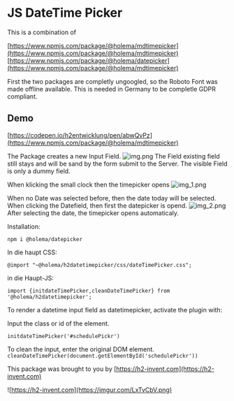 # JS DateTime Picker
This is a combination of

[https://www.npmjs.com/package/@holema/mdtimepicker](https://www.npmjs.com/package/@holema/mdtimepicker)
[https://www.npmjs.com/package/@holema/datepicker](https://www.npmjs.com/package/@holema/mdtimepicker)

First the two packages are completly ungoogled, so the Roboto Font was made offline available.
This is needed in Germany to be completle GDPR compliant.

## Demo
[https://codepen.io/h2entwicklung/pen/abwQvPz](https://www.npmjs.com/package/@holema/mdtimepicker)


The Package creates a new Input Field.
![img.png](https://imgur.com/ydE1plD.png)
The Field existing field still stays and will be sand by the form submit to the Server.
The visible Field is only a dummy field.

When klicking the small clock then the timepicker opens
![img_1.png](https://imgur.com/mswlHZH.png)

When no Date was selected before, then the date today will be selected.
When clicking the Datefield, then first the datepicker is opend.
![img_2.png](https://imgur.com/jXaIpPj.png)
After selecting the date, the timepicker opens automaticaly.




Installation:

`npm i @holema/datepicker`

In die haupt CSS:

`@import "~@holema/h2datetimepicker/css/dateTimePicker.css";`

in die Haupt-JS:

`import {initdateTimePicker,cleanDateTimePicker} from '@holema/h2datetimepicker';`

To render a datetime input field as datetimepicker, activate the plugin with:

Input the class or id of the element.

`initdateTimePicker('#schedulePickr')`

To clean the input, enter the original DOM element.
`cleanDateTimePicker(document.getElementById('schedulePickr'))`

This package was brought to you by [https://h2-invent.com](https://h2-invent.com)

![https://h2-invent.com](https://imgur.com/LxTvCbV.png)